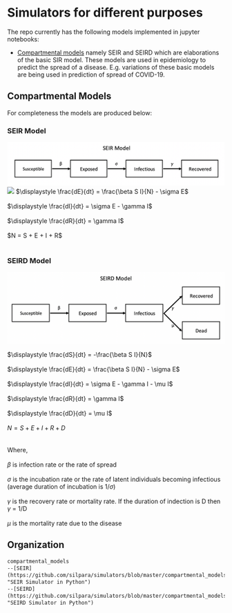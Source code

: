 # Simulators for different purposes

The repo currently has the following models implemented in jupyter notebooks:
* [Compartmental models](https://en.wikipedia.org/wiki/Compartmental_models_in_epidemiology "Compartmental models in epidemiology") namely SEIR and SEIRD which are elaborations of the basic SIR model. These models are used in epidemiology to predict the spread of a disease. E.g. variations of these basic models are being used in prediction of spread of COVID-19.

## Compartmental Models

For completeness the models are produced below:

### SEIR Model
<img src="compartmental_models/images/seir_model.png">

<img src="https://latex.codecogs.com/svg.latex?\displaystyle \frac{dS}{dt} = -\frac{\beta S I}{N}"/>
$\displaystyle \frac{dE}{dt} = \frac{\beta S I}{N} - \sigma E$<br><br>
$\displaystyle \frac{dI}{dt} = \sigma E -  \gamma I$<br><br>
$\displaystyle \frac{dR}{dt} = \gamma I$<br><br>
$N = S + E + I + R$<br><br>


### SEIRD Model
<img src="compartmental_models/images/seird_model.png">

$\displaystyle \frac{dS}{dt} = -\frac{\beta S I}{N}$<br><br>
$\displaystyle \frac{dE}{dt} = \frac{\beta S I}{N} - \sigma E$<br><br>
$\displaystyle \frac{dI}{dt} = \sigma E -  \gamma I - \mu I$<br><br>
$\displaystyle \frac{dR}{dt} = \gamma I$<br><br>
$\displaystyle \frac{dD}{dt} = \mu I$<br><br>
$N = S + E + I + R + D$<br><br><br>
Where,<br><br>
$\beta$ is infection rate or the rate of spread<br><br>
$\sigma$ is the incubation rate or the rate of latent individuals becoming infectious (average duration of incubation is $1/\sigma$)<br><br>
$\gamma$ is the recovery rate or mortality rate. If the duration of indection is D then $\gamma$ = 1/D<br><br>
$\mu$ is the mortality rate due to the disease


## Organization
```
compartmental_models
--[SEIR](https://github.com/silpara/simulators/blob/master/compartmental_models/SEIR%20Simulator%20in%20Python.ipynb "SEIR Simulator in Python")
--[SEIRD](https://github.com/silpara/simulators/blob/master/compartmental_models/SEIRD%20Simulator%20in%20Python.ipynb  "SEIRD Simulator in Python")
```

